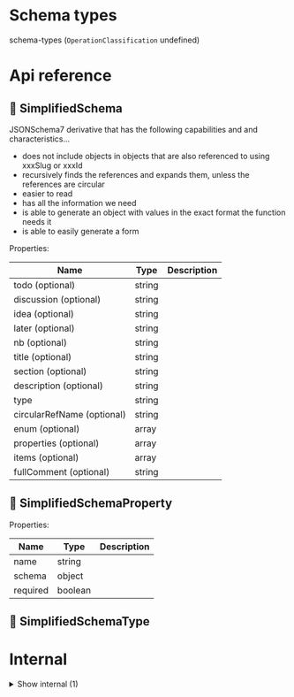 # Schema types

schema-types (`OperationClassification` undefined)



# Api reference

## 🔹 SimplifiedSchema

JSONSchema7 derivative that has the following capabilities and and characteristics...

- does not include objects in objects that are also referenced to using xxxSlug or xxxId
- recursively finds the references and expands them, unless the references are circular
- easier to read
- has all the information we need
- is able to generate an object with values in the exact format the function needs it
- is able to easily generate a form





Properties: 

 | Name | Type | Description |
|---|---|---|
| todo (optional) | string |  |
| discussion (optional) | string |  |
| idea (optional) | string |  |
| later (optional) | string |  |
| nb (optional) | string |  |
| title (optional) | string |  |
| section (optional) | string |  |
| description (optional) | string |  |
| type  | string |  |
| circularRefName (optional) | string |  |
| enum (optional) | array |  |
| properties (optional) | array |  |
| items (optional) | array |  |
| fullComment (optional) | string |  |



## 🔹 SimplifiedSchemaProperty

Properties: 

 | Name | Type | Description |
|---|---|---|
| name  | string |  |
| schema  | object |  |
| required  | boolean |  |



## 🔹 SimplifiedSchemaType

# Internal

<details><summary>Show internal (1)</summary>
    
  # 🔹 SimplifiedSchemaItem







Properties: 

 | Name | Type | Description |
|---|---|---|
| name  | string |  |
| schema  | object |  |

  </details>

